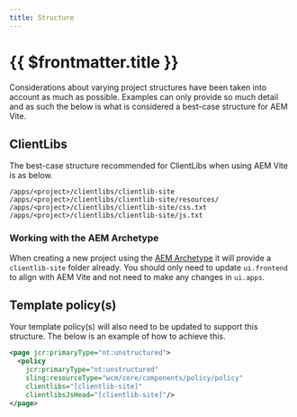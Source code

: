 ```yaml
---
title: Structure
---
```


# {{ $frontmatter.title }}

Considerations about varying project structures have been taken into account as much as possible. Examples can only provide so much detail and as such the below is what is considered a best-case structure for AEM Vite.

## ClientLibs

The best-case structure recommended for ClientLibs when using AEM Vite is as below.

```
/apps/<project>/clientlibs/clientlib-site
/apps/<project>/clientlibs/clientlib-site/resources/
/apps/<project>/clientlibs/clientlib-site/css.txt
/apps/<project>/clientlibs/clientlib-site/js.txt
```

### Working with the AEM Archetype

When creating a new project using the [AEM Archetype](https://github.com/adobe/aem-project-archetype) it will provide a `clientlib-site` folder already. You should only need to update `ui.frontend` to align with AEM Vite and not need to make any changes in `ui.apps`.

## Template policy(s)

Your template policy(s) will also need to be updated to support this structure. The below is an example of how to achieve this.

```xml
<page jcr:primaryType="nt:unstructured">
  <policy
    jcr:primaryType="nt:unstructured"
    sling:resourceType="wcm/core/components/policy/policy"
    clientlibs="[clientlib-site]"
    clientlibsJsHead="[clientlib-site]"/>
</page>
```

